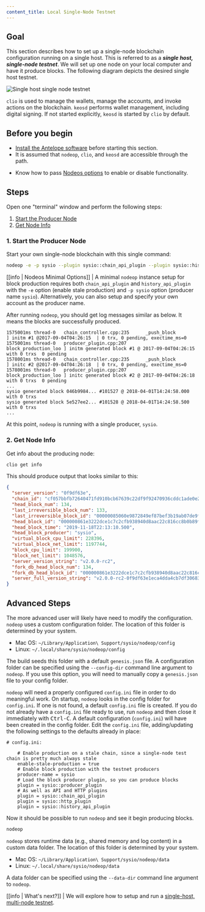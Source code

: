 ```yaml
---
content_title: Local Single-Node Testnet
---
```


## Goal

This section describes how to set up a single-node blockchain configuration running on a single host.  This is referred to as a _**single host, single-node testnet**_.  We will set up one node on your local computer and have it produce blocks.  The following diagram depicts the desired single host testnet.

![Single host single node testnet](single-host-single-node-testnet.png)

`clio` is used to manage the wallets, manage the accounts, and invoke actions on the blockchain.  `keosd` performs wallet management, including digital signing.  If not started explicitly, `keosd` is started by `clio` by default.

## Before you begin

* [Install the Antelope software](../../../00_install/index.md) before starting this section.
* It is assumed that `nodeop`, `clio`, and `keosd` are accessible through the path.  

[//]: # (THIS IS A COMMENT, NEXT LINK HAS BROKEN LINK)  
[//]: # (If you built Antelope using shell scripts, make sure to run the Install Script ../../../00_install/01_build-from-source/01_shell-scripts/03_install-antelope-binaries.md .)  

* Know how to pass [Nodeos options](../../02_usage/00_nodsys-options.md) to enable or disable functionality.

## Steps

Open one "terminal" window and perform the following steps:

1. [Start the Producer Node](#1-start-the-producer-node)
2. [Get Node Info](#2-get-node-info)

### 1. Start the Producer Node

Start your own single-node blockchain with this single command:

```sh
nodeop -e -p sysio --plugin sysio::chain_api_plugin --plugin sysio::history_api_plugin
```

[[info | Nodeos Minimal Options]]
| A minimal `nodeop` instance setup for block production requires both `chain_api_plugin` and `history_api_plugin` with the `-e` option (enable stale production) and `-p sysio` option (producer name `sysio`). Alternatively, you can also setup and specify your own account as the producer name.

After running `nodeop`, you should get log messages similar as below. It means the blocks are successfully produced.

```console
1575001ms thread-0   chain_controller.cpp:235      _push_block          ] initm #1 @2017-09-04T04:26:15  | 0 trx, 0 pending, exectime_ms=0
1575001ms thread-0   producer_plugin.cpp:207       block_production_loo ] initm generated block #1 @ 2017-09-04T04:26:15 with 0 trxs  0 pending
1578001ms thread-0   chain_controller.cpp:235      _push_block          ] initc #2 @2017-09-04T04:26:18  | 0 trx, 0 pending, exectime_ms=0
1578001ms thread-0   producer_plugin.cpp:207       block_production_loo ] initc generated block #2 @ 2017-09-04T04:26:18 with 0 trxs  0 pending
...
sysio generated block 046b9984... #101527 @ 2018-04-01T14:24:58.000 with 0 trxs
sysio generated block 5e527ee2... #101528 @ 2018-04-01T14:24:58.500 with 0 trxs
...
```
At this point, `nodeop` is running with a single producer, `sysio`.

### 2. Get Node Info

Get info about the producing node:

```sh
clio get info
```

This should produce output that looks similar to this:

```json
{
  "server_version": "0f9df63e",
  "chain_id": "cf057bbfb72640471fd910bcb67639c22df9f92470936cddc1ade0e2f2e7dc4f",
  "head_block_num": 134,
  "last_irreversible_block_num": 133,
  "last_irreversible_block_id": "00000085060e9872849ef87bef3b19ab07de9faaed71154510c7f0aeeaddae2c",
  "head_block_id": "000000861e3222dce1c7c2cfb938940d8aac22c816cc8b0b89f6bf65a8ad5bdc",
  "head_block_time": "2019-11-18T22:13:10.500",
  "head_block_producer": "sysio",
  "virtual_block_cpu_limit": 228396,
  "virtual_block_net_limit": 1197744,
  "block_cpu_limit": 199900,
  "block_net_limit": 1048576,
  "server_version_string": "v2.0.0-rc2",
  "fork_db_head_block_num": 134,
  "fork_db_head_block_id": "000000861e3222dce1c7c2cfb938940d8aac22c816cc8b0b89f6bf65a8ad5bdc",
  "server_full_version_string": "v2.0.0-rc2-0f9df63e1eca4dda4cb7df30683f4a1220599444"
}
```

## Advanced Steps

The more advanced user will likely have need to modify the configuration.  `nodeop` uses a custom configuration folder.  The location of this folder is determined by your system.

* Mac OS: `~/Library/Application\ Support/sysio/nodeop/config`
* Linux: `~/.local/share/sysio/nodeop/config`

The build seeds this folder with a default `genesis.json` file.  A configuration folder can be specified using the `--config-dir` command line argument to `nodeop`.  If you use this option, you will need to manually copy a `genesis.json` file to your config folder.

`nodeop` will need a properly configured `config.ini` file in order to do meaningful work.  On startup, `nodeop` looks in the config folder for `config.ini`.  If one is not found, a default `config.ini` file is created.  If you do not already have a `config.ini` file ready to use, run `nodeop` and then close it immediately with <kbd>Ctrl-C</kbd>.  A default configuration (`config.ini`) will have been created in the config folder.  Edit the `config.ini` file, adding/updating the following settings to the defaults already in place:

```console
# config.ini:

    # Enable production on a stale chain, since a single-node test chain is pretty much always stale
    enable-stale-production = true
    # Enable block production with the testnet producers
    producer-name = sysio
    # Load the block producer plugin, so you can produce blocks
    plugin = sysio::producer_plugin
    # As well as API and HTTP plugins
    plugin = sysio::chain_api_plugin
    plugin = sysio::http_plugin
    plugin = sysio::history_api_plugin
```

Now it should be possible to run `nodeop` and see it begin producing blocks.

```sh
nodeop
```

`nodeop` stores runtime data (e.g., shared memory and log content) in a custom data folder.  The location of this folder is determined by your system.

* Mac OS: `~/Library/Application\ Support/sysio/nodeop/data`
* Linux: `~/.local/share/sysio/nodeop/data`

A data folder can be specified using the `--data-dir` command line argument to `nodeop`.

[[info | What's next?]]
| We will explore how to setup and run a [single-host, multi-node testnet](01_local-multi-node-testnet.md).
